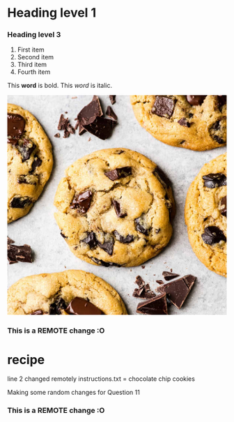 <h1>Heading level 1</h1>
<h3>Heading level 3</h3>

<ol>
  <li>First item</li>
  <li>Second item</li>
  <li>Third item</li>
  <li>Fourth item</li>
</ol>

This **word** is bold. This <em>word</em> is italic.

![Cookies!](recipe.jpg "recipe")

### This is a REMOTE change :O
# recipe
line 2 changed remotely
instructions.txt = chocolate chip cookies

Making some random changes for Question 11
### This is a REMOTE change :O
